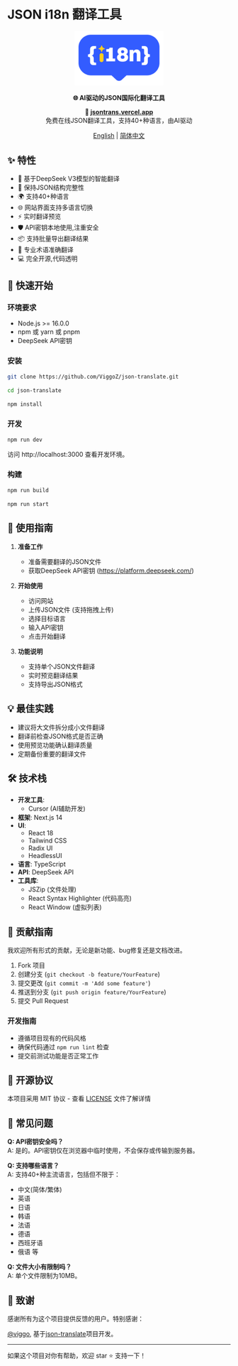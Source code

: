 # JSON i18n 翻译工具

<p align="center">
  <img src="public/logo-blue.png" alt="JSON Translate Logo" width="200"/>
</p>

<p align="center">
  <strong>🌐 AI驱动的JSON国际化翻译工具</strong>
</p>

<p align="center">
  <strong>🔗 <a href="https://jsontrans.vercel.app/">jsontrans.vercel.app</a></strong><br>
  免费在线JSON翻译工具，支持40+种语言，由AI驱动
</p>

<p align="center">
  <a href="/README.md">English</a> | 
  <a href="/README.zh.md">简体中文</a>
</p>

## ✨ 特性

- 🤖 基于DeepSeek V3模型的智能翻译
- 🔄 保持JSON结构完整性
- 🌍 支持40+种语言
- 🌐 网站界面支持多语言切换
- ⚡️ 实时翻译预览
- 🛡️ API密钥本地使用,注重安全
- 📦 支持批量导出翻译结果
- 🎯 专业术语准确翻译
- 💻 完全开源,代码透明

## 🚀 快速开始

### 环境要求

- Node.js >= 16.0.0
- npm 或 yarn 或 pnpm
- DeepSeek API密钥

### 安装

```bash
git clone https://github.com/ViggoZ/json-translate.git
```

```bash
cd json-translate
```

```bash
npm install
```

### 开发

```bash
npm run dev
```
访问 http://localhost:3000 查看开发环境。

### 构建

```bash
npm run build
```

```bash
npm run start
```

## 📖 使用指南

1. **准备工作**
   - 准备需要翻译的JSON文件
   - 获取DeepSeek API密钥 (https://platform.deepseek.com/)

2. **开始使用**
   - 访问网站
   - 上传JSON文件 (支持拖拽上传)
   - 选择目标语言
   - 输入API密钥
   - 点击开始翻译

3. **功能说明**
   - 支持单个JSON文件翻译
   - 实时预览翻译结果
   - 支持导出JSON格式

## 💡 最佳实践

- 建议将大文件拆分成小文件翻译
- 翻译前检查JSON格式是否正确
- 使用预览功能确认翻译质量
- 定期备份重要的翻译文件

## 🛠 技术栈

- **开发工具**: 
  - Cursor (AI辅助开发)
- **框架**: Next.js 14
- **UI**: 
  - React 18
  - Tailwind CSS
  - Radix UI
  - HeadlessUI
- **语言**: TypeScript
- **API**: DeepSeek API
- **工具库**:
  - JSZip (文件处理)
  - React Syntax Highlighter (代码高亮)
  - React Window (虚拟列表)

## 🤝 贡献指南

我欢迎所有形式的贡献，无论是新功能、bug修复还是文档改进。

1. Fork 项目
2. 创建分支 (`git checkout -b feature/YourFeature`)
3. 提交更改 (`git commit -m 'Add some feature'`)
4. 推送到分支 (`git push origin feature/YourFeature`)
5. 提交 Pull Request

### 开发指南
- 遵循项目现有的代码风格
- 确保代码通过 `npm run lint` 检查
- 提交前测试功能是否正常工作

## 📝 开源协议

本项目采用 MIT 协议 - 查看 [LICENSE](LICENSE) 文件了解详情

## 🙋 常见问题

**Q: API密钥安全吗？**  
A: 是的。API密钥仅在浏览器中临时使用，不会保存或传输到服务器。

**Q: 支持哪些语言？**  
A: 支持40+种主流语言，包括但不限于：
- 中文(简体/繁体)
- 英语
- 日语
- 韩语
- 法语
- 德语
- 西班牙语
- 俄语
等

**Q: 文件大小有限制吗？**  
A: 单个文件限制为10MB。

## 🌟 致谢

感谢所有为这个项目提供反馈的用户。特别感谢：

[@viggo](https://twitter.com/decohack), 基于[json-translate](https://json.uiboy.com)项目开发。

---

如果这个项目对你有帮助，欢迎 star ⭐️ 支持一下！
